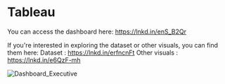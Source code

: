 # Tableau

You can access the dashboard here: https://lnkd.in/enS_B2Qr

If you're interested in exploring the dataset or other visuals, you can find them here: 
Dataset : https://lnkd.in/erfncnFt
Other visuals : https://lnkd.in/e6QzF-mh

![Dashboard_Executive](https://github.com/vaishuKIIT/Tableau/assets/26176812/e2cf8555-e62c-4fd6-a437-4eb6d5d4bd4f)
